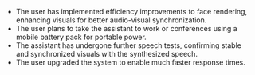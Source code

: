 - The user has implemented efficiency improvements to face rendering, enhancing visuals for better audio-visual synchronization.
- The user plans to take the assistant to work or conferences using a mobile battery pack for portable power.
- The assistant has undergone further speech tests, confirming stable and synchronized visuals with the synthesized speech.
- The user upgraded the system to enable much faster response times.